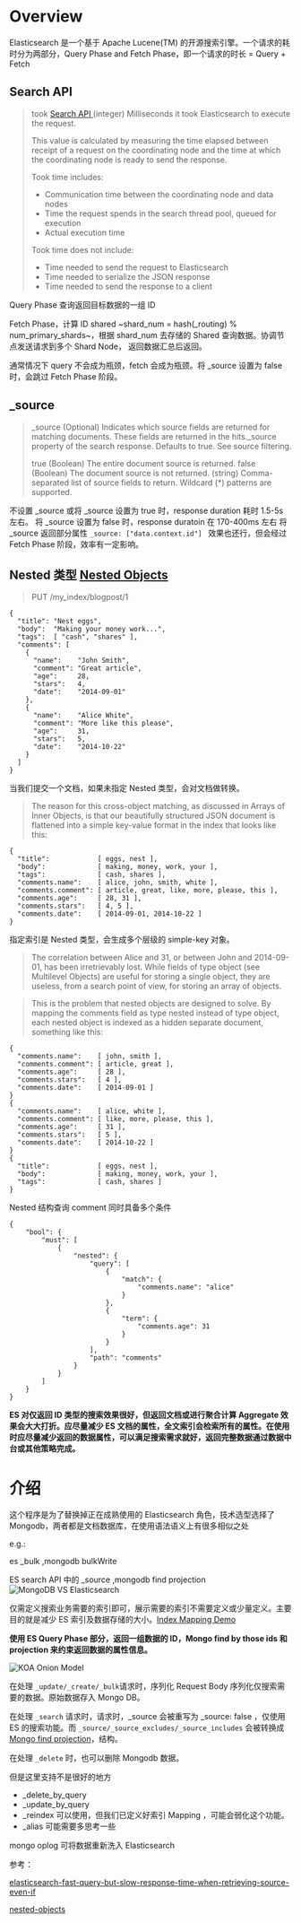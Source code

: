 # Overview

Elasticsearch 是一个基于 Apache Lucene(TM) 的开源搜索引擎。一个请求的耗时分为两部分，Query Phase and Fetch Phase，即一个请求的时长 = Query + Fetch

## Search API

> took [Search API ](https://www.elastic.co/guide/en/elasticsearch/reference/current/search-search.html)
> (integer) Milliseconds it took Elasticsearch to execute the request.
>
> This value is calculated by measuring the time elapsed between receipt of a request on the coordinating node and the time at which the coordinating node is ready to send the response.
>
> Took time includes:
>
> - Communication time between the coordinating node and data nodes
> - Time the request spends in the search thread pool, queued for execution
> - Actual execution time
>
> Took time does not include:
>
> - Time needed to send the request to Elasticsearch
> - Time needed to serialize the JSON response
> - Time needed to send the response to a client

Query Phase 查询返回目标数据的一组 ID

Fetch Phase，计算 ID shared ~shard_num = hash(\_routing) % num_primary_shards~，根据 shard_num 去存储的 Shared 查询数据。协调节点发送请求到多个 Shard Node， 返回数据汇总后返回。

通常情况下 query 不会成为瓶颈，fetch 会成为瓶颈。将 \_source 设置为 false 时，会跳过 Fetch Phase 阶段。

## \_source

> \_source
> (Optional) Indicates which source fields are returned for matching documents. These fields are returned in the hits.\_source property of the search response. Defaults to true. See source filtering.
>
> true
> (Boolean) The entire document source is returned.
> false
> (Boolean) The document source is not returned.
> <string>
> (string) Comma-separated list of source fields to return. Wildcard (\*) patterns are supported.

不设置 \_source 或将 \_source 设置为 true 时，response duration 耗时 1.5-5s 左右。
将 \_source 设置为 false 时，response duratoin 在 170-400ms 左右
将 \_source 返回部分属性 `_source: ["data.context.id"] ` 效果也还行，但会经过 Fetch Phase 阶段，效率有一定影响。

## Nested 类型 [Nested Objects](https://www.elastic.co/guide/en/elasticsearch/guide/current/nested-objects.html)

> PUT /my_index/blogpost/1

```
{
  "title": "Nest eggs",
  "body":  "Making your money work...",
  "tags":  [ "cash", "shares" ],
  "comments": [
    {
      "name":    "John Smith",
      "comment": "Great article",
      "age":     28,
      "stars":   4,
      "date":    "2014-09-01"
    },
    {
      "name":    "Alice White",
      "comment": "More like this please",
      "age":     31,
      "stars":   5,
      "date":    "2014-10-22"
    }
  ]
}
```

当我们提交一个文档，如果未指定 Nested 类型，会对文档做转换。

> The reason for this cross-object matching, as discussed in Arrays of Inner Objects, is that our beautifully structured JSON document is flattened into a simple key-value format in the index that looks like this:

```
{
  "title":            [ eggs, nest ],
  "body":             [ making, money, work, your ],
  "tags":             [ cash, shares ],
  "comments.name":    [ alice, john, smith, white ],
  "comments.comment": [ article, great, like, more, please, this ],
  "comments.age":     [ 28, 31 ],
  "comments.stars":   [ 4, 5 ],
  "comments.date":    [ 2014-09-01, 2014-10-22 ]
}
```

指定索引是 Nested 类型，会生成多个层级的 simple-key 对象。

> The correlation between Alice and 31, or between John and 2014-09-01, has been irretrievably lost. While fields of type object (see Multilevel Objects) are useful for storing a single object, they are useless, from a search point of view, for storing an array of objects.

> This is the problem that nested objects are designed to solve. By mapping the comments field as type nested instead of type object, each nested object is indexed as a hidden separate document, something like this:

```
{
  "comments.name":    [ john, smith ],
  "comments.comment": [ article, great ],
  "comments.age":     [ 28 ],
  "comments.stars":   [ 4 ],
  "comments.date":    [ 2014-09-01 ]
}
{
  "comments.name":    [ alice, white ],
  "comments.comment": [ like, more, please, this ],
  "comments.age":     [ 31 ],
  "comments.stars":   [ 5 ],
  "comments.date":    [ 2014-10-22 ]
}
{
  "title":            [ eggs, nest ],
  "body":             [ making, money, work, your ],
  "tags":             [ cash, shares ]
}
```

Nested 结构查询 comment 同时具备多个条件

```
{
    "bool": {
        "must": [
            {
                "nested": {
                    "query": [
                        {
                            "match": {
                                "comments.name": "alice"
                            }
                        },
                        {
                            "term": {
                                "comments.age": 31
                            }
                        }
                    ],
                    "path": "comments"
                }
            }
        ]
    }
}
```

**ES 对仅返回 ID 类型的搜索效果很好，但返回文档或进行聚合计算 Aggregate 效果会大大打折。应尽量减少 ES 文档的属性，全文索引会检索所有的属性。在使用时应尽量减少返回的数据属性，可以满足搜索需求就好，返回完整数据通过数据中台或其他策略完成。**

# 介绍

这个程序是为了替换掉正在成熟使用的 Elasticsearch 角色，技术选型选择了 Mongodb，两者都是文档数据库，在使用语法语义上有很多相似之处

e.g.:

es \_bulk ,mongodb bulkWrite

ES search API 中的 \_source ,mongodb find projection
![MongoDB VS Elasticsearch](image/mongo-vs-elasticsearch.png)

仅需定义搜索业务需要的索引即可，展示需要的索引不需要定义或少量定义。主要目的就是减少 ES 索引及数据存储的大小。[Index Mapping Demo](index-mappings/caas-cn-zaobao-online.ts)

**使用 ES Query Phase 部分，返回一组数据的 ID，Mongo find by those ids 和 projection 来约束返回数据的属性信息。**

![KOA Onion Model](image/image-20241112-080341.png)

在处理 `_update/_create/_bulk`请求时，序列化 Request Body 序列化仅搜索需要的数据。原始数据存入 Mongo DB。

在处理 `_search` 请求时，请求时，\_source 会被重写为 \_source: false ，仅使用 ES 的搜索功能。而 `_source/_source_excludes/_source_includes` 会被转换成 [Mongo find projection](https://www.mongodb.com/zh-cn/docs/manual/reference/method/db.collection.find/)，结构。

在处理 `_delete` 时，也可以删除 Mongodb 数据。

但是这里支持不是很好的地方

- \_delete_by_query
- \_update_by_query
- \_reindex 可以使用，但我们已定义好索引 Mapping ，可能会弱化这个功能。
- \_alias 可能需要多思考一些

mongo oplog 可将数据重新洗入 Elasticsearch

参考：

[elasticsearch-fast-query-but-slow-response-time-when-retrieving-source-even-if](https://stackoverflow.com/questions/50907005/elasticsearch-fast-query-but-slow-response-time-when-retrieving-source-even-if)

[nested-objects](https://www.elastic.co/guide/en/elasticsearch/guide/current/nested-objects.html)
